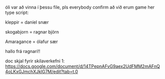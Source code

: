 óli var að vinna í þessu file, pls everybody confirm að við erum game her type script:

kleppir = daníel snær

skogabjorn = ragnar björn

Amaragance = ólafur sær

hallo frá ragnari!!



doc skjal fyrir skilaverkefni 1:
https://docs.google.com/document/d/14TPepnAFvG9aex2UdFMM2mAFnQ4oLKxGJmchXJklG7M/edit?tab=t.0
